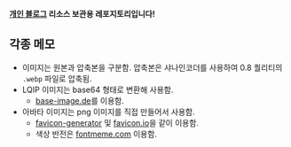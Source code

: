 **[개인 블로그](https://hyngng.github.io/) 리소스 보관용 레포지토리입니다!**

## **각종 메모**

- 이미지는 원본과 압축본을 구분함. 압축본은 샤나인코더를 사용하여 0.8 퀄리티의 `.webp` 파일로 압축됨.
- LQIP 이미지는 base64 형태로 변환해 사용함.
    - [base-image.de](https://www.base64-image.de/)를 이용함.
- 아바타 이미지는 png 이미지를 직접 만들어서 사용함.
    - [favicon-generator](https://www.favicon-generator.org/) 및 [favicon.io](https://favicon.io/favicon-converter/)을 같이 이용함.
    - 색상 반전은 [fontmeme.com](https://fontmeme.com/ko/invert-colors/) 이용함.